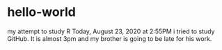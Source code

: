 # hello-world
my attempt to study R
Today, August 23, 2020 at 2:55PM i tried to study GitHub.
It is almost 3pm and my brother is going to be late for his work.
